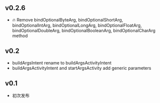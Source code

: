 ## v0.2.6

* :fire: Remove bindOptionalByteArg, bindOptionalShortArg, bindOptionalIntArg, bindOptionalLongArg,
    bindOptionalFloatArg, bindOptionalDoubleArg, bindOptionalBooleanArg, bindOptionalCharArg method

## v0.2
* buildArgsIntent rename to buildArgsActivityIntent
* buildArgsActivityIntent and startArgsActivity add generic parameters

## v0.1
* 初次发布